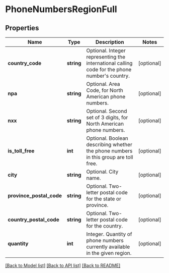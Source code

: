 # PhoneNumbersRegionFull

## Properties
Name | Type | Description | Notes
------------ | ------------- | ------------- | -------------
**country_code** | **string** | Optional. Integer representing the international calling code for the phone number&#39;s country. | [optional] 
**npa** | **string** | Optional. Area Code, for North American phone numbers. | [optional] 
**nxx** | **string** | Optional. Second set of 3 digits, for North American phone numbers. | [optional] 
**is_toll_free** | **int** | Optional. Boolean describing whether the phone numbers in this group are toll free. | [optional] 
**city** | **string** | Optional. City name. | [optional] 
**province_postal_code** | **string** | Optional. Two-letter postal code for the state or province. | [optional] 
**country_postal_code** | **string** | Optional. Two-letter postal code for the country. | [optional] 
**quantity** | **int** | Integer. Quantity of phone numbers currently available in the given region. | [optional] 

[[Back to Model list]](../README.md#documentation-for-models) [[Back to API list]](../README.md#documentation-for-api-endpoints) [[Back to README]](../README.md)


